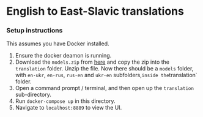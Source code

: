 # English to East-Slavic translations

### Setup instructions
This assumes you have Docker installed.

1. Ensure the docker deamon is running.
2. Download the `models.zip` from [here](https://www.dropbox.com/sh/fksr6o34lhfhl9q/AAA0oOBEZR03jLtLdFrw2Tf2a?dl=0) and copy the zip into the `translation` folder. Unzip the file. Now there should be a `models` folder, with `en-ukr`, `en-rus`, `rus-en` and `ukr-en` subfolders,` inside the `translation` folder.
3. Open a command prompt / terminal, and then open up the `translation` sub-directory.
4. Run `docker-compose up` in this directory.
5. Navigate to `localhost:8889` to view the UI.
